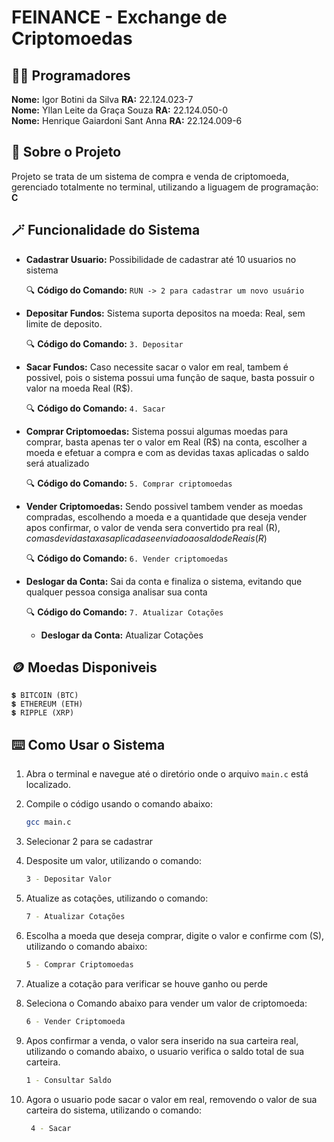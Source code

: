 # FEINANCE - Exchange de Criptomoedas

## 👨‍💻 **Programadores**
**Nome:**  Igor Botini da Silva **RA:** 22.124.023-7 <br>
**Nome:**  Yllan Leite da Graça Souza **RA:** 22.124.050-0 <br>
**Nome:**  Henrique Gaiardoni Sant Anna **RA:** 22.124.009-6 
## 📝 **Sobre o Projeto** 
Projeto se trata de um sistema de compra e venda de criptomoeda, gerenciado totalmente no terminal, utilizando a liguagem de programação: **C**
## 🪄 **Funcionalidade do Sistema** 

- **Cadastrar Usuario:** Possibilidade de cadastrar até 10 usuarios no sistema

    🔍 **Código do Comando:**  `RUN -> 2 para cadastrar um novo usuário `

- **Depositar Fundos:** Sistema suporta depositos na moeda: Real, sem limite de deposito.

    🔍 **Código do Comando:**  `3. Depositar`

- **Sacar Fundos:** Caso necessite sacar o valor em real, tambem é possivel, pois o sistema possui uma função de saque, basta possuir o valor na moeda Real (R$).

    🔍 **Código do Comando:**  `4. Sacar`

- **Comprar Criptomoedas:** Sistema possui algumas moedas para comprar, basta apenas ter o valor em Real (R$) na conta, escolher a moeda e efetuar a compra e com as devidas taxas aplicadas o saldo será atualizado

    🔍 **Código do Comando:**  `5. Comprar criptomoedas`
    

- **Vender Criptomoedas:** Sendo possivel tambem vender as moedas compradas, escolhendo a moeda e a quantidade que deseja vender apos confirmar, o valor de venda sera convertido pra real (R$), com as devidas taxas aplicadas e enviado ao saldo de Reais (R$)

    🔍 **Código do Comando:**  `6. Vender criptomoedas`

 - **Deslogar da Conta:** Sai da conta e finaliza o sistema, evitando que qualquer pessoa consiga analisar sua conta

    🔍 **Código do Comando:**  `7. Atualizar Cotações`
     - **Deslogar da Conta:** Atualizar Cotações 
## 🪙 **Moedas Disponiveis**

    💲 BITCOIN (BTC) 
    💲 ETHEREUM (ETH) 
    💲 RIPPLE (XRP) 

## ⌨️ **Como Usar o Sistema**

1. Abra o terminal e navegue até o diretório onde o arquivo `main.c` está localizado.

2. Compile o código usando o comando abaixo:
   ```bash
   gcc main.c 
   ```
3. Selecionar 2 para se cadastrar    

4. Desposite um valor, utilizando o comando:
   ```bash
   3 - Depositar Valor
   ```
5. Atualize as cotações, utilizando o comando:
    ```bash
   7 - Atualizar Cotações
   ```
6. Escolha a moeda que deseja comprar, digite o valor e confirme com (S), utilizando o comando abaixo:

    ```bash
   5 - Comprar Criptomoedas
   ```

7. Atualize a cotação para verificar se houve ganho ou perde

8. Seleciona o Comando abaixo para vender um valor de criptomoeda:
    ```bash
   6 - Vender Criptomoeda
   ```
9. Apos confirmar a venda, o valor sera inserido na sua carteira real, utilizando o comando abaixo, o usuario verifica o saldo total de sua carteira.
    ```bash
   1 - Consultar Saldo
   ```
10. Agora o usuario pode sacar o valor em real, removendo o valor de sua carteira do sistema, utilizando o comando:
    ```bash
     4 - Sacar
    ```
